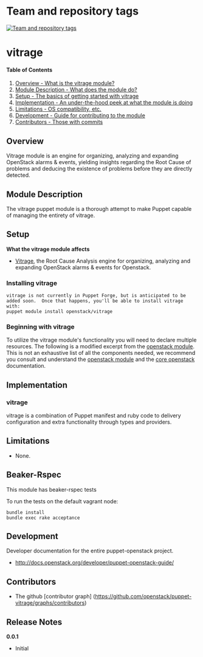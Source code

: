 Team and repository tags
========================

[![Team and repository tags](http://governance.openstack.org/badges/puppet-vitrage.svg)](http://governance.openstack.org/reference/tags/index.html)

<!-- Change things from this point on -->

vitrage
=======

#### Table of Contents

1. [Overview - What is the vitrage module?](#overview)
2. [Module Description - What does the module do?](#module-description)
3. [Setup - The basics of getting started with vitrage](#setup)
4. [Implementation - An under-the-hood peek at what the module is doing](#implementation)
5. [Limitations - OS compatibility, etc.](#limitations)
6. [Development - Guide for contributing to the module](#development)
7. [Contributors - Those with commits](#contributors)

Overview
--------

Vitrage module is an engine for organizing, analyzing and expanding OpenStack alarms & events, yielding insights regarding the Root Cause of problems and deducing the existence of problems before they are directly detected.

Module Description
------------------

The vitrage puppet module is a thorough attempt to make Puppet capable of managing the entirety of vitrage.

Setup
-----

**What the vitrage module affects**

* [Vitrage](https://wiki.openstack.org/wiki/Vitrage), the Root Cause Analysis engine for organizing, analyzing and expanding OpenStack alarms & events for Openstack.

### Installing vitrage

    vitrage is not currently in Puppet Forge, but is anticipated to be added soon.  Once that happens, you'll be able to install vitrage with:
    puppet module install openstack/vitrage

### Beginning with vitrage

To utilize the vitrage module's functionality you will need to declare multiple resources.  The following is a modified excerpt from the [openstack module](https://github.com/stackfoge/puppet-openstack).  This is not an exhaustive list of all the components needed, we recommend you consult and understand the [openstack module](https://github.com/stackforge/puppet-openstack) and the [core openstack](http://docs.openstack.org) documentation.

Implementation
--------------

### vitrage

vitrage is a combination of Puppet manifest and ruby code to delivery configuration and extra functionality through types and providers.

Limitations
------------

* None.

Beaker-Rspec
------------

This module has beaker-rspec tests

To run the tests on the default vagrant node:

```shell
bundle install
bundle exec rake acceptance
```

Development
-----------

Developer documentation for the entire puppet-openstack project.

* http://docs.openstack.org/developer/puppet-openstack-guide/

Contributors
------------

* The github [contributor graph] (https://github.com/openstack/puppet-vitrage/graphs/contributors)

Release Notes
-------------

**0.0.1**

* Initial
